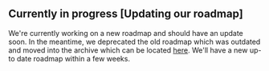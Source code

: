 ## Currently in progress [Updating our roadmap]

We're currently working on a new roadmap and should have an update soon. In the meantime, we deprecated the old roadmap which was outdated and moved into the archive which can be located [here](https://github.com/brave/brave-browser/wiki/Roadmap-Archive). We'll have a new up-to date roadmap within a few weeks.
